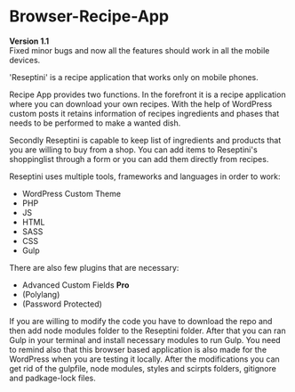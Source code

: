<h1>Browser-Recipe-App</h1>

<b>Version 1.1</b><br>
Fixed minor bugs and now all the features should work in all the mobile devices.


'Reseptini' is a recipe application that works only on mobile phones.

Recipe App provides two functions. In the forefront it is a recipe application where you can download your own recipes. With the help of WordPress custom posts it retains information of recipes ingredients and phases that needs to be performed to make a wanted dish.

Secondly Reseptini is capable to keep list of ingredients and products that you are willing to buy from a shop. You can add items to Reseptini's shoppinglist through a form or you can add them directly from recipes.

Reseptini uses multiple tools, frameworks and languages in order to work:
<ul>
  <li>WordPress Custom Theme</li>
  <li>PHP</li>
  <li>JS</li>
  <li>HTML</li>
  <li>SASS</li>
  <li>CSS</li>
  <li>Gulp</li>
</ul>

There are also few plugins that are necessary:
<ul>
  <li>Advanced Custom Fields <b>Pro</b></li>
  <li>(Polylang)</li>
  <li>(Password Protected)</li>
</ul>

<p>If you are willing to modify the code you have to download the repo and then add node modules folder to the Reseptini folder. After that you can ran Gulp in your terminal and install necessary modules to run Gulp. You need to remind also that this browser based application is also made for the WordPress when you are testing it locally. After the modifications you can get rid of the gulpfile, node modules, styles and scirpts folders, gitignore and padkage-lock files.</p>